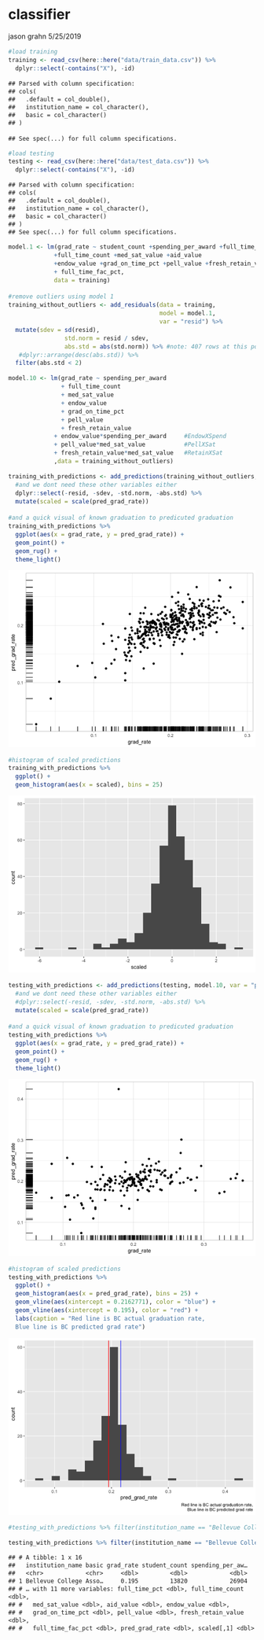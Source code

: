 classifier
================
jason grahn
5/25/2019

``` r
#load training
training <- read_csv(here::here("data/train_data.csv")) %>% 
  dplyr::select(-contains("X"), -id)
```

    ## Parsed with column specification:
    ## cols(
    ##   .default = col_double(),
    ##   institution_name = col_character(),
    ##   basic = col_character()
    ## )

    ## See spec(...) for full column specifications.

``` r
#load testing
testing <- read_csv(here::here("data/test_data.csv")) %>% 
  dplyr::select(-contains("X"), -id) 
```

    ## Parsed with column specification:
    ## cols(
    ##   .default = col_double(),
    ##   institution_name = col_character(),
    ##   basic = col_character()
    ## )
    ## See spec(...) for full column specifications.

``` r
model.1 <- lm(grad_rate ~ student_count +spending_per_award +full_time_pct
             +full_time_count +med_sat_value +aid_value
             +endow_value +grad_on_time_pct +pell_value +fresh_retain_value
             + full_time_fac_pct,
             data = training)

#remove outliers using model 1
training_without_outliers <- add_residuals(data = training,
                                           model = model.1,
                                           var = "resid") %>% 
  mutate(sdev = sd(resid),
                std.norm = resid / sdev,
                abs.std = abs(std.norm)) %>% #note: 407 rows at this point
   #dplyr::arrange(desc(abs.std)) %>% 
  filter(abs.std < 2)
```

``` r
model.10 <- lm(grad_rate ~ spending_per_award 
               + full_time_count
               + med_sat_value
               + endow_value
               + grad_on_time_pct
               + pell_value
               + fresh_retain_value
             + endow_value*spending_per_award     #EndowXSpend
             + pell_value*med_sat_value           #PellXSat
             + fresh_retain_value*med_sat_value   #RetainXSat
             ,data = training_without_outliers)
```

``` r
training_with_predictions <- add_predictions(training_without_outliers, model.10, var = "pred_grad_rate") %>% 
  #and we dont need these other variables either
  dplyr::select(-resid, -sdev, -std.norm, -abs.std) %>% 
  mutate(scaled = scale(pred_grad_rate))

#and a quick visual of known graduation to predicuted graduation
training_with_predictions %>% 
  ggplot(aes(x = grad_rate, y = pred_grad_rate)) +
  geom_point() + 
  geom_rug() +
  theme_light()
```

![](classifier_files/figure-gfm/add%20predictions%20back%20to%20training%20set-1.png)<!-- -->

``` r
#histogram of scaled predictions
training_with_predictions %>% 
  ggplot() +
  geom_histogram(aes(x = scaled), bins = 25)
```

![](classifier_files/figure-gfm/add%20predictions%20back%20to%20training%20set-2.png)<!-- -->

``` r
testing_with_predictions <- add_predictions(testing, model.10, var = "pred_grad_rate") %>% 
  #and we dont need these other variables either
  #dplyr::select(-resid, -sdev, -std.norm, -abs.std) %>% 
  mutate(scaled = scale(pred_grad_rate))

#and a quick visual of known graduation to predicuted graduation
testing_with_predictions %>% 
  ggplot(aes(x = grad_rate, y = pred_grad_rate)) +
  geom_point() + 
  geom_rug() +
  theme_light()
```

![](classifier_files/figure-gfm/unnamed-chunk-1-1.png)<!-- -->

``` r
#histogram of scaled predictions
testing_with_predictions %>% 
  ggplot() +
  geom_histogram(aes(x = pred_grad_rate), bins = 25) +
  geom_vline(aes(xintercept = 0.2162771), color = "blue") +
  geom_vline(aes(xintercept = 0.195), color = "red") +
  labs(caption = "Red line is BC actual graduation rate,
  Blue line is BC predicted grad rate")
```

![](classifier_files/figure-gfm/unnamed-chunk-1-2.png)<!-- -->

``` r
#testing_with_predictions %>% filter(institution_name == "Bellevue College")
```

``` r
testing_with_predictions %>% filter(institution_name == "Bellevue College")
```

    ## # A tibble: 1 x 16
    ##   institution_name basic grad_rate student_count spending_per_aw…
    ##   <chr>            <chr>     <dbl>         <dbl>            <dbl>
    ## 1 Bellevue College Asso…     0.195         13820            26904
    ## # … with 11 more variables: full_time_pct <dbl>, full_time_count <dbl>,
    ## #   med_sat_value <dbl>, aid_value <dbl>, endow_value <dbl>,
    ## #   grad_on_time_pct <dbl>, pell_value <dbl>, fresh_retain_value <dbl>,
    ## #   full_time_fac_pct <dbl>, pred_grad_rate <dbl>, scaled[,1] <dbl>
